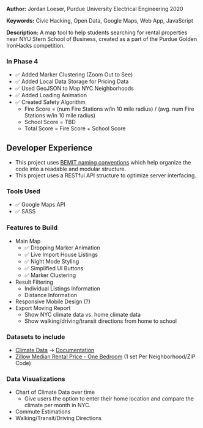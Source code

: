 **Author:** Jordan Loeser, Purdue University Electrical Engineering 2020

**Keywords:** Civic Hacking, Open Data, Google Maps, Web App, JavaScript

**Description:** A map tool to help students searching for rental properties near NYU Stern School of Business, created as a part of the Purdue Golden IronHacks competition.

### In Phase 4
* :white_check_mark: Added Marker Clustering (Zoom Out to See)
* :white_check_mark: Added Local Data Storage for Pricing Data
* :white_check_mark: Used GeoJSON to Map NYC Neighborhoods
* :white_check_mark: Added Loading Animation
* :white_check_mark: Created Safety Algorithm
    * Fire Score = (num Fire Stations w/in 10 mile radius) / (avg. num Fire Stations w/in 10 mile radius)
    * School Score = TBD
    * Total Score = Fire Score + School Score

## Developer Experience
* This project uses [BEMIT naming conventions](https://csswizardry.com/2015/08/bemit-taking-the-bem-naming-convention-a-step-further/) which help organize the code into a readable and modular structure.
* This project uses a RESTful API structure to optimize server interfacing.

### Tools Used
* :white_check_mark: Google Maps API
* :white_check_mark: SASS

### Features to Build
* Main Map
  * :white_check_mark: Dropping Marker Animation
  * :white_check_mark: Live Import House Listings
  * :white_check_mark: Night Mode Styling
  * :white_check_mark: Simplified UI Buttons
  * :white_check_mark: Marker Clustering
* Result Filtering
  * Individual Listings Information
  * Distance Information
* Responsive Mobile Design (?)
* Export Moving Report
  * Show NYC climate data vs. home climate data
  * Show walking/driving/transit directions from home to school

### Datasets to include
* [Climate Data](https://www.ncdc.noaa.gov/cdo-web/webservices/v2) -> [Documentation](https://www1.ncdc.noaa.gov/pub/data/cdo/documentation/NORMAL_MLY_documentation.pdf)
* [Zillow Median Rental Price - One Bedroom](https://www.quandl.com/data/ZILLOW-Zillow-Real-Estate-Research?keyword=ny) (1 set Per Neighborhood/ZIP Code)

### Data Visualizations
* Chart of Climate Data over time
  * Give users the option to enter their home location and compare the climate per month in NYC.
* Commute Estimations
* Walking/Transit/Driving Directions
